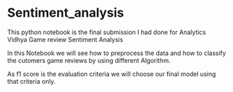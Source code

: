 # Sentiment_analysis
This python notebook is the final submission I had done for  Analytics Vidhya Game review Sentiment Analysis 

In this Notebook we will see how to preprocess the data and how to classify the cutomers game reviews by using different Algorithm.

As f1 score is the evaluation criteria we will choose our final model using that criteria only.
